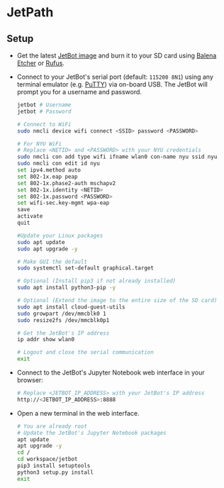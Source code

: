 # JetPath

## Setup

* Get the latest [JetBot image](https://jetbot.org/master/software_setup/sd_card.html) and burn it to your SD card using [Balena Etcher](https://etcher.balena.io/) or [Rufus](https://rufus.ie/).

* Connect to your JetBot's serial port (default: `115200 8N1`) using any terminal emulator (e.g. [PuTTY](https://www.chiark.greenend.org.uk/~sgtatham/putty/download.html)) via on-board USB. The JetBot will prompt you for a username and password.

    ```bash
    jetbot # Username
    jetbot # Password

    # Connect to WiFi
    sudo nmcli device wifi connect <SSID> password <PASSWORD>

    # For NYU WiFi
    # Replace <NETID> and <PASSWORD> with your NYU credentials
    sudo nmcli con add type wifi ifname wlan0 con-name nyu ssid nyu
    sudo nmcli con edit id nyu
    set ipv4.method auto
    set 802-1x.eap peap
    set 802-1x.phase2-auth mschapv2
    set 802-1x.identity <NETID>
    set 802-1x.password <PASSWORD>
    set wifi-sec.key-mgmt wpa-eap
    save
    activate
    quit

    #Update your Linux packages
    sudo apt update
    sudo apt upgrade -y

    # Make GUI the default
    sudo systemctl set-default graphical.target

    # Optional (Install pip3 if not already installed)
    sudo apt install python3-pip -y

    # Optional (Extend the image to the entire size of the SD card)
    sudo apt install cloud-guest-utils
    sudo growpart /dev/mmcblk0 1
    sudo resize2fs /dev/mmcblk0p1

    # Get the JetBot's IP address
    ip addr show wlan0

    # Logout and close the serial communication
    exit
    ```

* Connect to the JetBot's Jupyter Notebook web interface in your browser:

    ```bash
    # Replace <JETBOT_IP_ADDRESS> with your JetBot's IP address
    http://<JETBOT_IP_ADDRESS>:8888
    ```

* Open a new terminal in the web interface.

    ```bash
    # You are already root
    # Update the JetBot's Jupyter Notebook packages
    apt update
    apt upgrade -y
    cd /
    cd workspace/jetbot
    pip3 install setuptools
    python3 setup.py install
    exit
    ```
